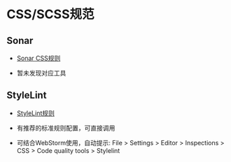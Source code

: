 # CSS/SCSS规范

## Sonar

* [Sonar CSS规则](https://rules.sonarsource.com/css)

* 暂未发现对应工具

## StyleLint

* [StyleLint规则](https://stylelint.io/user-guide/rules/)

* 有推荐的标准规则配置，可直接调用

* 可结合WebStorm使用，自动提示: File > Settings > Editor > Inspections > CSS > Code quality tools > Stylelint